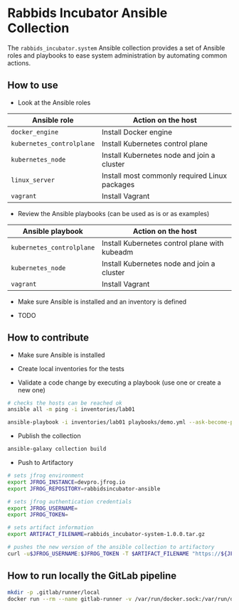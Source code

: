 # Rabbids Incubator Ansible Collection

The `rabbids_incubator.system` Ansible collection provides a set of Ansible roles and playbooks to ease system administration by automating common actions.

## How to use

* Look at the Ansible roles

Ansible role | Action on the host
------------ | ------------------
`docker_engine` | Install Docker engine
`kubernetes_controlplane` | Install Kubernetes control plane
`kubernetes_node` | Install Kubernetes node and join a cluster
`linux_server` | Install most commonly required Linux packages
`vagrant` | Install Vagrant

* Review the Ansible playbooks (can be used as is or as examples)

Ansible playbook | Action on the host
---------------- | ------------------
`kubernetes_controlplane` | Install Kubernetes control plane with kubeadm
`kubernetes_node` | Install Kubernetes node and join a cluster
`vagrant` | Install Vagrant

* Make sure Ansible is installed and an inventory is defined

* TODO

## How to contribute

* Make sure Ansible is installed

* Create local inventories for the tests

* Validate a code change by executing a playbook (use one or create a new one)

```bash
# checks the hosts can be reached ok
ansible all -m ping -i inventories/lab01

ansible-playbook -i inventories/lab01 playbooks/demo.yml --ask-become-pass
```

* Publish the collection

```bash
ansible-galaxy collection build
```

* Push to Artifactory

```bash
# sets jfrog environment
export JFROG_INSTANCE=devpro.jfrog.io
export JFROG_REPOSITORY=rabbidsincubator-ansible

# sets jfrog authentication credentials
export JFROG_USERNAME=
export JFROG_TOKEN=

# sets artifact information
export ARTIFACT_FILENAME=rabbids_incubator-system-1.0.0.tar.gz

# pushes the new version of the ansible collection to artifactory
curl -u$JFROG_USERNAME:$JFROG_TOKEN -T $ARTIFACT_FILENAME "https://${JFROG_INSTANCE}/artifactory/${JFROG_REPOSITORY}/${ARTIFACT_FILENAME}"
```

## How to run locally the GitLab pipeline

```bash
mkdir -p .gitlab/runner/local
docker run --rm --name gitlab-runner -v /var/run/docker.sock:/var/run/docker.sock -v $PWD/.gitlab/runner/local/config:/etc/gitlab-runner -v $PWD:$PWD --workdir $PWD gitlab/gitlab-runner exec shell ci
```
